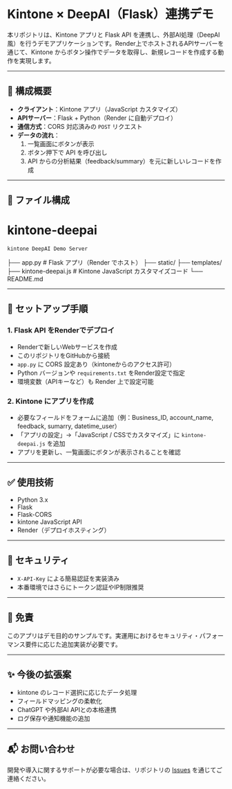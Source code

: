 # Kintone × DeepAI（Flask）連携デモ

本リポジトリは、Kintone アプリと Flask API を連携し、外部AI処理（DeepAI風）を行うデモアプリケーションです。Render上でホストされるAPIサーバーを通じて、Kintone からボタン操作でデータを取得し、新規レコードを作成する動作を実現します。

---

## 🔧 構成概要

- **クライアント**：Kintone アプリ（JavaScript カスタマイズ）
- **APIサーバー**：Flask + Python（Render に自動デプロイ）
- **通信方式**：CORS 対応済みの `POST` リクエスト
- **データの流れ**：
    1. 一覧画面にボタンが表示
    2. ボタン押下で API を呼び出し
    3. API からの分析結果（feedback/summary）を元に新しいレコードを作成

---

## 📁 ファイル構成

# kintone-deepai
`kintone DeepAI Demo Server`



├── app.py # Flask アプリ（Render でホスト）
├── static/
├── templates/
├── kintone-deepai.js # Kintone JavaScript カスタマイズコード
└── README.md



---

## 🚀 セットアップ手順

### 1. Flask API をRenderでデプロイ

- Renderで新しいWebサービスを作成
- このリポジトリをGitHubから接続
- `app.py` に CORS 設定あり（kintoneからのアクセス許可）
- Python バージョンや `requirements.txt` をRender設定で指定
- 環境変数（APIキーなど）も Render 上で設定可能

### 2. Kintone にアプリを作成

- 必要なフィールドをフォームに追加（例：Business_ID, account_name, feedback, sumarry, datetime_user）
- 「アプリの設定」→「JavaScript / CSSでカスタマイズ」に `kintone-deepai.js` を追加
- アプリを更新し、一覧画面にボタンが表示されることを確認

---

## ✅ 使用技術

- Python 3.x
- Flask
- Flask-CORS
- kintone JavaScript API
- Render（デプロイホスティング）

---

## 🔐 セキュリティ

- `X-API-Key` による簡易認証を実装済み
- 本番環境ではさらにトークン認証やIP制限推奨

---

## 📄 免責

このアプリはデモ目的のサンプルです。実運用におけるセキュリティ・パフォーマンス要件に応じた追加実装が必要です。

---

## ✨ 今後の拡張案

- kintone のレコード選択に応じたデータ処理
- フィールドマッピングの柔軟化
- ChatGPT や外部AI APIとの本格連携
- ログ保存や通知機能の追加

---

## 📬 お問い合わせ

開発や導入に関するサポートが必要な場合は、リポジトリの [Issues](https://github.com/your/repo/issues) を通じてご連絡ください。

